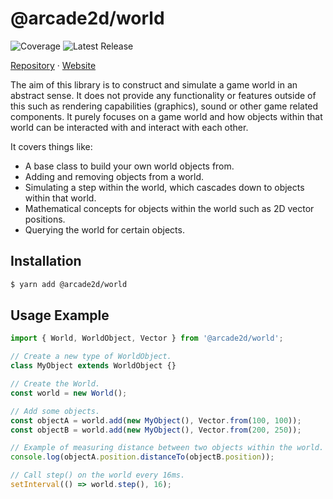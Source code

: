 # @arcade2d/world

![Coverage](https://gitlab.com/arcade2d/world/badges/master/coverage.svg?key_text=Coverage) ![Latest Release](https://gitlab.com/arcade2d/world/-/badges/release.svg)

[Repository](https://gitlab.com/arcade2d/world) &middot; [Website](https://arcade2d.com)

The aim of this library is to construct and simulate a game world in an abstract sense. It does not provide any functionality or features outside of this such as rendering capabilities (graphics), sound or other game related components. It purely focuses on a game world and how objects within that world can be interacted with and interact with each other.

It covers things like:

- A base class to build your own world objects from.
- Adding and removing objects from a world.
- Simulating a step within the world, which cascades down to objects within that world.
- Mathematical concepts for objects within the world such as 2D vector positions.
- Querying the world for certain objects.

## Installation

```bash
$ yarn add @arcade2d/world
```

## Usage Example

```typescript
import { World, WorldObject, Vector } from '@arcade2d/world';

// Create a new type of WorldObject.
class MyObject extends WorldObject {}

// Create the World.
const world = new World();

// Add some objects.
const objectA = world.add(new MyObject(), Vector.from(100, 100));
const objectB = world.add(new MyObject(), Vector.from(200, 250));

// Example of measuring distance between two objects within the world.
console.log(objectA.position.distanceTo(objectB.position));

// Call step() on the world every 16ms.
setInterval(() => world.step(), 16);
```

